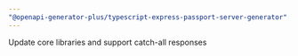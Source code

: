 ```yaml
---
"@openapi-generator-plus/typescript-express-passport-server-generator": minor
---
```


Update core libraries and support catch-all responses
